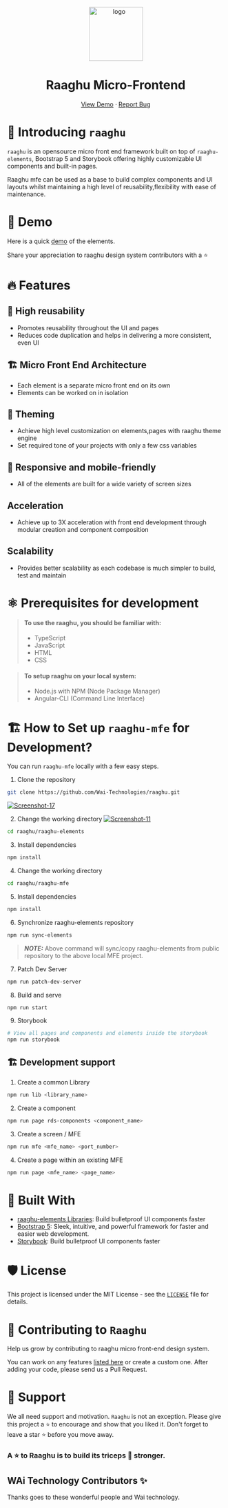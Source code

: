 
<!-- ALL-CONTRIBUTORS-BADGE:START - Do not remove or modify this section -->
<!-- ALL-CONTRIBUTORS-BADGE:END -->
<p align="center">
    <a href="https://raaghu.io" target="_blank">
        <img src="./raaghu_icon.png" alt="logo" width="125"/>
    </a>
<p/>
<p>
<h1 align="center">Raaghu Micro-Frontend</h1>
<p/>

<p align="center">
    <a href="https://raaghu.io" target="blank">View Demo</a>
    ·
    <a href="https://github.com/Wai-Technologies/raaghu/issues/new">Report Bug</a>
</p>

# 👋 Introducing `raaghu` 

`raaghu` is an opensource micro front end framework built on top of `raaghu-elements`, Bootstrap 5 and Storybook offering highly customizable UI components and built-in pages.

Raaghu mfe can be used as a base to build complex components and UI layouts whilst maintaining a high level of reusability,flexibility with ease of maintenance.

# 🚀 Demo

Here is a quick [demo](https://www.raaghu.io) of the elements.

Share your appreciation to raaghu design system contributors with a ⭐️

# 🔥 Features

## 🔢 High reusability
 - Promotes reusability throughout the UI and pages
 - Reduces code duplication and helps in delivering a more consistent, even UI

## 🏗️ Micro Front End Architecture
- Each element is a separate micro front end on its own
- Elements can be worked on in isolation

## 📢 Theming
- Achieve high level customization on elements,pages with raaghu theme engine
- Set required tone of your projects with only a few css variables

## 📱 Responsive and mobile-friendly
- All of the elements are built for a wide variety of screen sizes

## Acceleration
- Achieve up to 3X acceleration with front end development through modular creation and component composition

## Scalability
- Provides better scalability as each codebase is much simpler to build, test and maintain

# ⚛️ Prerequisites for development

> #### To use the raaghu, you should be familiar with:
> - TypeScript
> - JavaScript
> - HTML
> - CSS

> #### To setup raaghu on your local system:
> - Node.js with NPM (Node Package Manager)
> - Angular-CLI (Command Line Interface)

# 🏗️ How to Set up `raaghu-mfe` for Development?
You can run `raaghu-mfe` locally with a few easy steps.

1. Clone the repository

```bash
git clone https://github.com/Wai-Technologies/raaghu.git
```
<a href="https://ibb.co/MhkR2y0"><img src="https://i.ibb.co/W3vcxNJ/Screenshot-17.png" alt="Screenshot-17" border="0"></a><br />

2. Change the working directory
  <a href="https://ibb.co/7NmMnGP"><img src="https://i.ibb.co/fGw6kCf/Screenshot-11.png" alt="Screenshot-11" border="0"></a><br />

```bash
cd raaghu/raaghu-elements
```

3. Install dependencies

```bash
npm install
```

4. Change the working directory

```bash
cd raaghu/raaghu-mfe
```

5. Install dependencies

```bash
npm install
```

6. Synchronize raaghu-elements repository

```bash
npm run sync-elements
```
> **_NOTE:_** Above command will sync/copy raaghu-elements from public repository to the above local MFE project.

7. Patch Dev Server

```bash
npm run patch-dev-server
```

8. Build and serve

```bash
npm run start
```

9. Storybook

```bash
# View all pages and components and elements inside the storybook
npm run storybook 
```

## 🏗️ Development support

1. Create a common Library

```bash
npm run lib <library_name>
```

2. Create a component

```bash
npm run page rds-components <component_name>
```

3. Create a screen / MFE

```bash
npm run mfe <mfe_name> <port_number>
```

4. Create a page within an existing MFE

```bash
npm run page <mfe_name> <page_name>
```


# 🍔 Built With
- [raaghu-elements Libraries](https://www.npmjs.com/package/rds-elements): Build bulletproof UI components faster
- [Bootstrap 5](https://bootstrap.com/): Sleek, intuitive, and powerful framework for faster and easier web development.
- [Storybook](https://storybook.js.org/): Build bulletproof UI components faster

# 🛡️ License
This project is licensed under the MIT License - see the [`LICENSE`](LICENSE) file for details.


# 🤝 Contributing to `Raaghu`
Help us grow by contributing to raaghu micro front-end design system. 

 You can work on any features [listed here](https://github.com/Wai-Technologies/raaghu-elements#-upcoming-features)
 or create a custom one. After adding your code, please send us a Pull Request.  

# 🙏 Support

We all need support and motivation. `Raaghu` is not an exception. Please give this project a ⭐️ to encourage and show that you liked it. Don't forget to leave a star ⭐️ before you move away.

<h3 className="align">
A ⭐️ to <b>Raaghu</b> is to build its triceps 💪 stronger.
</h3>

## WAi Technology Contributors ✨

Thanks goes to these wonderful people and Wai technology.


